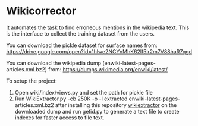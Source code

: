 # Wikicorrector
It automates the task to find erroneous mentions in the wikipedia text. This is the interface to collect the training dataset from the users.

You can download the pickle dataset for surface names from:
https://drive.google.com/open?id=1hlwe2NCYnMhK62lf5lr2m7V88haR7qgd

You can download the wikipedia dump (enwiki-latest-pages-articles.xml.bz2) from:
https://dumps.wikimedia.org/enwiki/latest/

To setup the project:
1. Open wiki/index/views.py and set the path for pickle file
2. Run WikiExtractor.py -cb 250K -o -l extracted enwiki-latest-pages-articles.xml.bz2 after installing this repository <a href="https://github.com/attardi/wikiextractor">wikiextractor</a> on the downloaded dump and run getid.py to generate a text file to create indexes for faster access to file text.

